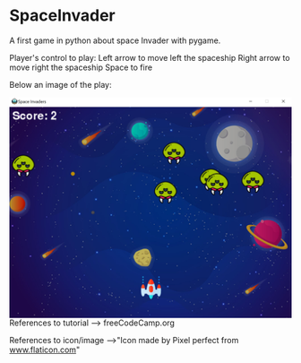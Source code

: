 # SpaceInvader
A first game in python about space Invader with pygame.

Player's control to play:
Left arrow to move left the spaceship
Right arrow to move right the spaceship
Space to fire 

Below an image of the play:



<img src="Capture.JPG"
     style="float: left; margin-right: 10px;" />


References to tutorial --> freeCodeCamp.org 

References to icon/image -->"Icon made by Pixel perfect from www.flaticon.com"
